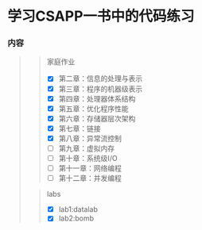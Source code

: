 # 学习CSAPP一书中的代码练习

### 内容

> > 家庭作业
> > 
> > - [x] 第二章：信息的处理与表示
> > - [x] 第三章：程序的机器级表示
> > - [x] 第四章：处理器体系结构
> > - [x] 第五章：优化程序性能
> > - [x] 第六章：存储器层次架构
> > - [x] 第七章：链接
> > - [x] 第八章：异常流控制
> > - [ ] 第九章：虚拟内存
> > - [ ] 第十章：系统级I/O
> > - [ ] 第十一章：网络编程
> > - [ ] 第十二章：并发编程
> >   
> 
> > labs
> > - [x] lab1:datalab
> > - [x] lab2:bomb

